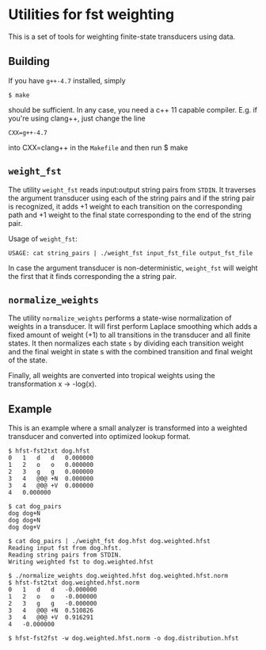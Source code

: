 Utilities for fst weighting
===========================

This is a set of tools for weighting finite-state transducers using data.

Building
--------

If you have `g++-4.7` installed, simply

    $ make
    
should be sufficient. In any case, you need a c++ 11 capable compiler. E.g. if you're using clang++, just change the line

    CXX=g++-4.7
into
    CXX=clang++
in the `Makefile` and then run
    $ make

`weight_fst`
------------

The utility `weight_fst` reads input:output string pairs from `STDIN`. It traverses the argument transducer using each of the string pairs and if the string pair is recognized, it adds +1 weight to each transition on the corresponding path and +1 weight to the final state corresponding to the end of the string pair.

Usage of `weight_fst`:

`USAGE: cat string_pairs | ./weight_fst input_fst_file output_fst_file`

In case the argument transducer is non-deterministic, `weight_fst` will weight the first that it finds corresponding the a string pair. 

`normalize_weights`
-------------------

The utility `normalize_weights` performs a state-wise normalization of weights in a transducer. It will first perform Laplace smoothing which adds a fixed amount of weight (+1) to all transitions in the transducer and all finite states.
It then normalizes each state `s` by dividing each transition weight and the final weight in state s with the combined transition and final weight of the state.

Finally, all weights are converted into tropical weights using the transformation x -> -log(x).

Example
-------

This is an example where a small analyzer is transformed into a weighted transducer and converted into optimized lookup format.

    $ hfst-fst2txt dog.hfst 
    0	1	d	d	0.000000
    1	2	o	o	0.000000
    2	3	g	g	0.000000
    3	4	@0@	+N	0.000000
    3	4	@0@	+V	0.000000
    4	0.000000
   
    $ cat dog_pairs 
    dog	dog+N
    dog	dog+N
    dog	dog+V

    $ cat dog_pairs | ./weight_fst dog.hfst dog.weighted.hfst 
    Reading input fst from dog.hfst.
    Reading string pairs from STDIN.
    Writing weighted fst to dog.weighted.hfst

    $ ./normalize_weights dog.weighted.hfst dog.weighted.hfst.norm
    $ hfst-fst2txt dog.weighted.hfst.norm 
    0	1	d	d	-0.000000
    1	2	o	o	-0.000000
    2	3	g	g	-0.000000
    3	4	@0@	+N	0.510826
    3	4	@0@	+V	0.916291
    4	-0.000000

    $ hfst-fst2fst -w dog.weighted.hfst.norm -o dog.distribution.hfst

